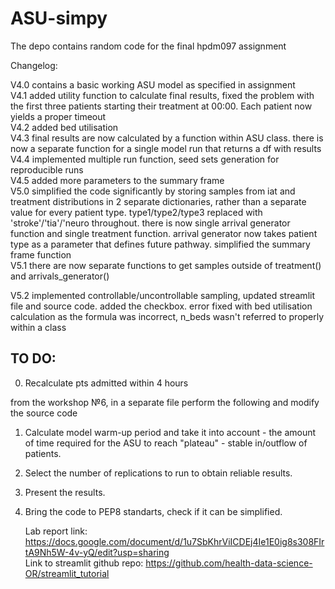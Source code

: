 # ASU-simpy
The depo contains random code for the final hpdm097 assignment

Changelog:         
      
V4.0 contains a basic working ASU model as specified in assignment      
V4.1 added utility function to calculate final results, fixed the problem with the first three patients starting their treatment at 00:00. Each patient now yields a proper timeout       
V4.2 added bed utilisation         
V4.3 final results are now calculated by a function within ASU class. there is now a separate function for a single model run that returns a df with results       
V4.4 implemented multiple run function, seed sets generation for reproducible runs    
V4.5 added more parameters to the summary frame     
V5.0 simplified the code significantly by storing samples from iat and treatment distributions in 2 separate dictionaries, rather than a separate value for every patient type. type1/type2/type3 replaced with 'stroke'/'tia'/'neuro throughout. there is now single arrival generator function and single treatment function. arrival generator now takes patient type as a parameter that defines future pathway. simplified the summary frame function              
V5.1 there are now separate functions to get samples outside of treatment() and arrivals_generator()

V5.2 implemented controllable/uncontrollable sampling, updated streamlit file and source code. added the checkbox. error fixed with bed utilisation calculation as the formula was incorrect, n_beds wasn't referred to properly within a class               

## TO DO:

0) Recalculate pts admitted within 4 hours           

from the workshop №6, in a separate file perform the following and modify the source code        
1) Calculate model warm-up period and take it into account - the amount of time required for the ASU to reach "plateau" - stable in/outflow of patients.     

2) Select the number of replications to run to obtain reliable results.        

3) Present the results.          

4) Bring the code to PEP8 standarts, check if it can be simplified.          


      
      Lab report link: https://docs.google.com/document/d/1u7SbKhrViICDEj4Ie1E0ig8s308FIrtA9Nh5W-4v-yQ/edit?usp=sharing         
      Link to streamlit github repo: https://github.com/health-data-science-OR/streamlit_tutorial        
